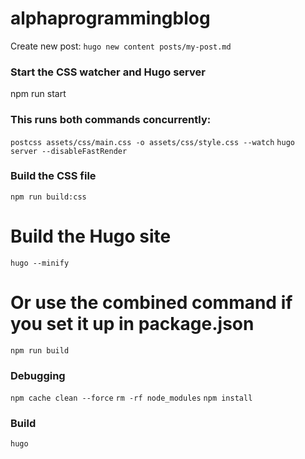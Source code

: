 # alphaprogrammingblog

Create new post:
`hugo new content posts/my-post.md`


### Start the CSS watcher and Hugo server
npm run start

### This runs both commands concurrently:
`postcss assets/css/main.css -o assets/css/style.css --watch`
`hugo server --disableFastRender`

### Build the CSS file
`npm run build:css`

# Build the Hugo site
`hugo --minify`

# Or use the combined command if you set it up in package.json
`npm run build`

### Debugging
`npm cache clean --force`
`rm -rf node_modules`
`npm install`

### Build
`hugo`
